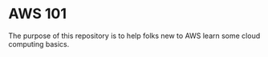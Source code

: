 # AWS 101

The purpose of this repository is to help folks new to AWS learn some cloud computing basics.

